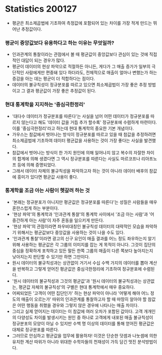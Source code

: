 # Statistics 200127

- 평균은 최소제곱법에 기초하여 측정값에 포함되어 있는 차이를 가장 적게 만드는 뛰어난 추정값이다.

### 평균이 중앙값보다 유용하다고 하는 이유는 무엇일까?

- 인과관계의 통찰이라는 관점에서 볼 때 평균값이 중앙값보다 관심이 있는 것에 직접적인 대답이 되는 경우가 많다.
- 평균이 데이터의 현상 파악으로 적절하든 아니든, 게다가 그 매출 증가가 일부의 극단적인 사람에게만 편중돼 있다 하더라도, 전체적으로 매출이 얼마나 변했는가 하는 증감을 아는 데는 평균이 더 적합하다는 점이다.
- 데이터의 불규칙성이 정규분포를 따르고 있으면 최소제곱법이 가장 좋은 추정 방법이고 그 결과 평균값이 가장 좋은 추정값이 된다.

### 현대 통계학을 지지하는 '중심극한정리'

- '대다수 데이터가 정규분포를 따른다'는 사실을 넘어 어떤 데이터가 정규분포를 따르지 않는다고 해도 '데이터 값을 거듭 추가 할수록' 정규분포에 수렴하게 마련이다. 이를 '중심극한정리'라고 하는데 현대 통계학의 중요한 기본 개념이다.
- 가우스는 참값에서 벗어나는 방식이 정규분포를 따르고 있을 때 참값을 추정하려면 최소제곱법에 기초하여 데이터 평균값을 사용하는 것이 가장 좋다는 사실을 발견했다.
- 참값에서 벗어나는 방식이 한 가지 원인에 의해 일어나지 않고 복수의 자잘한 차이의 합계에 의해 생겼다면 그 역시 정규분포를 따른다는 사실도 마르코프나 리아프노프 등에 의해 증명되었다.
- 그래서 데이터 자체의 불규칙성을 파악하고자 하는 것이 아니라 데이터 배후의 참값에 흥미가 있다면 평균값 사용이 좋다.

### 통계학을 조금 아는 사람이 헷갈려 하는 것

- '본래는 정규분포가 아니지만 평균값은 정규분포를 따른다'는 성질은 사람들을 매우 혼란스럽게 하는 부분이다.
- '현상 파악'의 통계학과 '인과관계 통찰'의 통계학 사이에서 '조금 아는 사람'과 '어중간하게 아는 사람'이 자주 혼동을 일으키게 만든다.
- '현상 파악'의 관점이라면 좌우비대칭인 불규칙성 데이터의 대략적인 모습을 파악하기 위해서는 평균값보다 중앙값을 사용하는 것이 나을 수도 있다.
- '인과관계 통찰'이라면 광고의 신구 요인이 매출 결과를 어느 정도 좌우하는지 알기 위해 사용하는 평균값은 각 그룹의 이미지를 잡는 게 목적이 아니다. 그것이 집단의 중심을 정확하게 포착하고 있든 말든 한쪽 그룹의 매출이 다른 쪽보다 높아지는지 낮아지는지 판단할 수 있기만 하면 그만이다.
- 원시 데이터의 불규칙성과는 상관없이 거기서 수십 수백 가지의 데이터를 뽑아 계산을 반복하고 그렇게 얻어진 평균값은 중심극한정리에 기초하여 정규분포에 수렴된다.
- '원시 데이터의 불규칙성과 그것의 평균값'과 '원시 데이터의 불규칙성과는 상관없는, 평균값 자체의 불규칙성'의 구별은 현대 통계학에서 매우 중요하다.
- 어찌되었든 '고객이 어떤 집단인가' 하는 현상 파악이 아니라 '어떻게 해야 어느 정도의 매출이 오르는가' 따위의 인과관계를 통찰하고자 할 때 마땅히 알아야 할 참값은 어떤 행동을 취했을 경우와 그렇지 않은 경우에 나타나는 매출 차이다.
- 그리고 실제 얻어지는 데이터는 이 참값에 여러 오차가 포함된 값이다. 고객 개개인의 다양성도 차이를 발생시키는 원인 중 하나로 고객에게 내포된 매출 불규칙성이 정규분포의 모양이 아닐 수 있지만 수백 명 이상의 데이터를 통해 얻어진 평균값은 대체로 정규분포를 따른다.
- 그러므로 안심하고 평균값을 업무에 활용하자! 이것은 단순한 덧셈과 나눗셈에 의한 유치한 계산 따위가 아니라 위대한 수학자들의 천재성이 가득 담긴 멋진 분석방법이다.